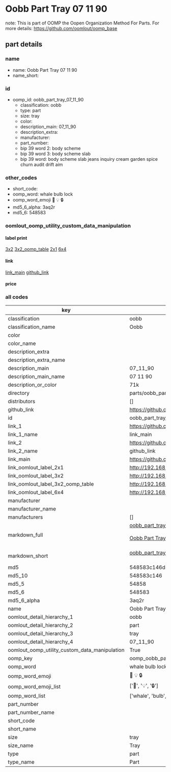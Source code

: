 # Oobb Part Tray 07 11 90  

note: This is part of OOMP the Oopen Organization Method For Parts. For more details: https://github.com/oomlout/oomp_base

##  part details





### name
* name: Oobb Part Tray 07 11 90
* name_short: 
### id
* oomp_id: oobb_part_tray_07_11_90
  * classification: oobb
  * type: part
  * size: tray
  * color: 
  * description_main: 07_11_90
  * description_extra: 
  * manufacturer: 
  * part_number: 
  * bip 39 word 2: body scheme
  * bip 39 word 3: body scheme slab
  * bip 39 word: body scheme slab jeans inquiry cream garden spice churn audit drift aim

### other_codes
* short_code: 
* oomp_word: whale bulb lock
* oomp_word_emoji :whale: :bulb: :lock:
* md5_6_alpha: 3aq2r
* md5_6: 548583






### oomlout_oomp_utility_custom_data_manipulation
#### label print
[3x2](http://192.168.1.245:1112/?label=oomp%203aq2r)
[3x2_oomp_table](http://192.168.1.107:1112/?label=oomp%203aq2r)
[2x1](http://192.168.1.242:1112/?label=oomp%203aq2r)
[6x4](http://192.168.1.55:1112/?label=oomp%203aq2r)    

#### link

[link_main](https://github.com/oomlout/oomlout_oomp_current_version_messy/tree/main/parts/oobb_part_tray_07_11_90) [github_link](https://github.com/oomlout/oomlout_oomp_part_src/tree/main/parts/oobb_part_tray_07_11_90)                             

#### price







### all codes 
| key | value |  
| --- | --- |  
| classification | oobb |  
| classification_name | Oobb |  
| color |  |  
| color_name |  |  
| description_extra |  |  
| description_extra_name |  |  
| description_main | 07_11_90 |  
| description_main_name | 07 11 90 |  
| description_or_color | 71k |  
| directory | parts/oobb_part_tray_07_11_90 |  
| distributors | [] |  
| github_link | https://github.com/oomlout/oomlout_oomp_part_src/tree/main/parts/oobb_part_tray_07_11_90 |  
| id | oobb_part_tray_07_11_90 |  
| link_1 | https://github.com/oomlout/oomlout_oomp_current_version_messy/tree/main/parts/oobb_part_tray_07_11_90 |  
| link_1_name | link_main |  
| link_2 | https://github.com/oomlout/oomlout_oomp_part_src/tree/main/parts/oobb_part_tray_07_11_90 |  
| link_2_name | github_link |  
| link_main | https://github.com/oomlout/oomlout_oomp_current_version_messy/tree/main/parts/oobb_part_tray_07_11_90 |  
| link_oomlout_label_2x1 | http://192.168.1.242:1112/?label=oomp%203aq2r |  
| link_oomlout_label_3x2 | http://192.168.1.245:1112/?label=oomp%203aq2r |  
| link_oomlout_label_3x2_oomp_table | http://192.168.1.107:1112/?label=oomp%203aq2r |  
| link_oomlout_label_6x4 | http://192.168.1.55:1112/?label=oomp%203aq2r |  
| manufacturer |  |  
| manufacturer_name |  |  
| manufacturers | [] |  
| markdown_full | [oobb_part_tray_07_11_90](https://github.com/oomlout/oomlout_oomp_current_version_messy/tree/main/parts/oobb_part_tray_07_11_90)<br>[](https://github.com/oomlout/oomlout_oomp_current_version_messy/tree/main/parts/oobb_part_tray_07_11_90)<br>[Oobb Part Tray 07 11 90](https://github.com/oomlout/oomlout_oomp_current_version_messy/tree/main/parts/oobb_part_tray_07_11_90)<br><br> |  
| markdown_short | [oobb_part_tray_07_11_90](https://github.com/oomlout/oomlout_oomp_current_version_messy/tree/main/parts/oobb_part_tray_07_11_90)<br><br> |  
| md5 | 548583c146d18bf4cbba677b95f028c7 |  
| md5_10 | 548583c146 |  
| md5_5 | 54858 |  
| md5_6 | 548583 |  
| md5_6_alpha | 3aq2r |  
| name | Oobb Part Tray 07 11 90 |  
| oomlout_detail_hierarchy_1 | oobb |  
| oomlout_detail_hierarchy_2 | part |  
| oomlout_detail_hierarchy_3 | tray |  
| oomlout_detail_hierarchy_4 | 07_11_90 |  
| oomlout_oomp_utility_custom_data_manipulation | True |  
| oomp_key | oomp_oobb_part_tray_07_11_90 |  
| oomp_word | whale bulb lock |  
| oomp_word_emoji | :whale: :bulb: :lock: |  
| oomp_word_emoji_list | [':whale:', ':bulb:', ':lock:'] |  
| oomp_word_list | ['whale', 'bulb', 'lock'] |  
| part_number |  |  
| part_number_name |  |  
| short_code |  |  
| short_name |  |  
| size | tray |  
| size_name | Tray |  
| type | part |  
| type_name | Part |  

